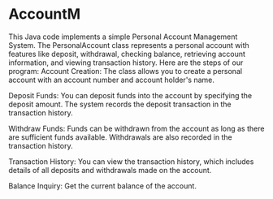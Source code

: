 # AccountM
This Java code implements a simple Personal Account Management System. The PersonalAccount class represents a personal account with features like deposit, withdrawal, checking balance, retrieving account information, and viewing transaction history.
Here are the steps of our program:
Account Creation: The class allows you to create a personal account with an account number and account holder's name.

Deposit Funds: You can deposit funds into the account by specifying the deposit amount. The system records the deposit transaction in the transaction history.

Withdraw Funds: Funds can be withdrawn from the account as long as there are sufficient funds available. Withdrawals are also recorded in the transaction history.

Transaction History: You can view the transaction history, which includes details of all deposits and withdrawals made on the account.

Balance Inquiry: Get the current balance of the account.

